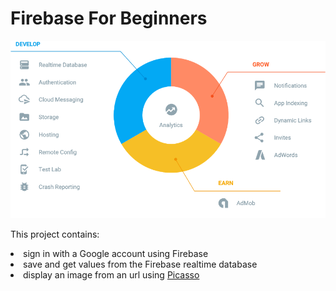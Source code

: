 # Firebase For Beginners
 
<img src="https://github.com/magdamiu/FirebaseForBeginners/blob/master/firebase-features.png" />

This project contains:
<li>sign in with a Google account using Firebase </li>
<li>save and get values from the Firebase realtime database </li>
<li>display an image from an url using  <a href="http://square.github.io/picasso/">Picasso</a> </li>


